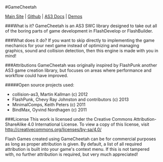 #GameCheetah

[Main Site](http://www.gamecheetah.net) |
[Github](https://github.com/zebzhao/gamecheetah) |
[AS3 Docs](http://www.gamecheetah.net/docs/v1.1) |
[Demos](http://www.gamecheetah.net/demos)

###What is it?
GameCheetah is an AS3 SWC library designed to take out all of the boring parts of game development in FlashDevelop or FlashBuilder.

###What does it do?
If you want to skip directly to implementing the game mechanics for your next game instead of optimizing and managing graphics, sound and collision detection, then this engine is made with you in mind!

###Attributions
GameCheetah was originally inspired by FlashPunk another AS3 game creation library, but focuses on areas where performance and workflow could have improved. 

#####Open source projects used:

- collision-as3, Martin Kallman (c) 2012
- FlashPunk, Chevy Ray Johnston and contributors (c) 2013
- MinimalComps, Keith Peters (c) 2011
- BindMax, Oyvind Nordhagen (c) 2011

###License
This work is licensed under the Creative Commons Attribution-ShareAlike 4.0 International License. To view a copy of this license, visit http://creativecommons.org/licenses/by-sa/4.0/

Flash Games created using GameCheetah can be for commercial purposes as long as proper attribution is given. By default, a list of all required attribution is built into your game's context menu. If this is not tampered with, no further attribution is required, but very much appreciated!
